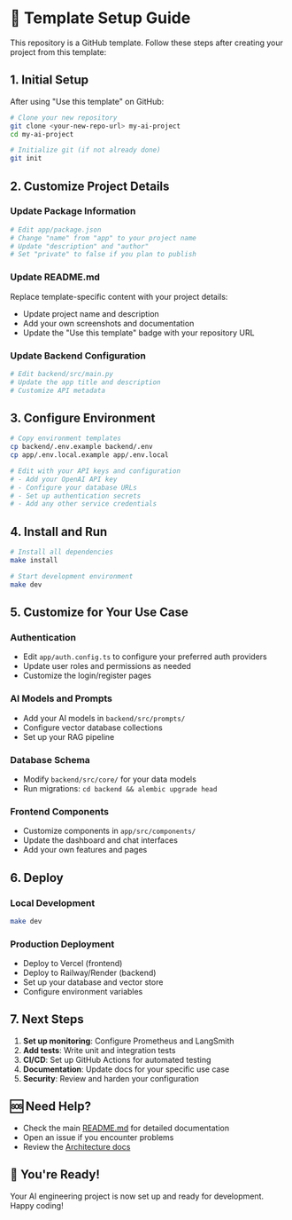 # 🚀 Template Setup Guide

This repository is a GitHub template. Follow these steps after creating your project from this template:

## 1. Initial Setup

After using "Use this template" on GitHub:

```bash
# Clone your new repository
git clone <your-new-repo-url> my-ai-project
cd my-ai-project

# Initialize git (if not already done)
git init
```

## 2. Customize Project Details

### Update Package Information

```bash
# Edit app/package.json
# Change "name" from "app" to your project name
# Update "description" and "author"
# Set "private" to false if you plan to publish
```

### Update README.md

Replace template-specific content with your project details:

- Update project name and description
- Add your own screenshots and documentation
- Update the "Use this template" badge with your repository URL

### Update Backend Configuration

```bash
# Edit backend/src/main.py
# Update the app title and description
# Customize API metadata
```

## 3. Configure Environment

```bash
# Copy environment templates
cp backend/.env.example backend/.env
cp app/.env.local.example app/.env.local

# Edit with your API keys and configuration
# - Add your OpenAI API key
# - Configure your database URLs
# - Set up authentication secrets
# - Add any other service credentials
```

## 4. Install and Run

```bash
# Install all dependencies
make install

# Start development environment
make dev
```

## 5. Customize for Your Use Case

### Authentication

- Edit `app/auth.config.ts` to configure your preferred auth providers
- Update user roles and permissions as needed
- Customize the login/register pages

### AI Models and Prompts

- Add your AI models in `backend/src/prompts/`
- Configure vector database collections
- Set up your RAG pipeline

### Database Schema

- Modify `backend/src/core/` for your data models
- Run migrations: `cd backend && alembic upgrade head`

### Frontend Components

- Customize components in `app/src/components/`
- Update the dashboard and chat interfaces
- Add your own features and pages

## 6. Deploy

### Local Development

```bash
make dev
```

### Production Deployment

- Deploy to Vercel (frontend)
- Deploy to Railway/Render (backend)
- Set up your database and vector store
- Configure environment variables

## 7. Next Steps

1. **Set up monitoring**: Configure Prometheus and LangSmith
2. **Add tests**: Write unit and integration tests
3. **CI/CD**: Set up GitHub Actions for automated testing
4. **Documentation**: Update docs for your specific use case
5. **Security**: Review and harden your configuration

## 🆘 Need Help?

- Check the main [README.md](README.md) for detailed documentation
- Open an issue if you encounter problems
- Review the [Architecture docs](docs/ARCHITECTURE.md)

## 🎉 You're Ready!

Your AI engineering project is now set up and ready for development. Happy coding!
